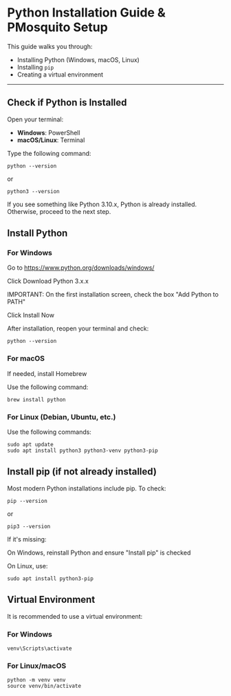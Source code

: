 # Python Installation Guide & PMosquito Setup

This guide walks you through:

- Installing Python (Windows, macOS, Linux)
- Installing `pip`
- Creating a virtual environment

---

## Check if Python is Installed

Open your terminal:

- **Windows**: PowerShell
- **macOS/Linux**: Terminal

Type the following command:

	python --version

or 

	python3 --version

If you see something like Python 3.10.x, Python is already installed. Otherwise, proceed to the next step.

## Install Python

### For Windows

Go to https://www.python.org/downloads/windows/

Click Download Python 3.x.x

IMPORTANT: On the first installation screen, check the box "Add Python to PATH"

Click Install Now

After installation, reopen your terminal and check:

	python --version

### For macOS

If needed, install Homebrew

Use the following command:

	brew install python


### For Linux (Debian, Ubuntu, etc.)

Use the following commands:

	sudo apt update
	sudo apt install python3 python3-venv python3-pip

## Install pip (if not already installed)

Most modern Python installations include pip. To check:

	pip --version

or

	pip3 --version

If it's missing:

On Windows, reinstall Python and ensure "Install pip" is checked

On Linux, use:

	sudo apt install python3-pip

## Virtual Environment

It is recommended to use a virtual environment:

### For Windows
```
venv\Scripts\activate     

```

### For Linux/macOS

```
python -m venv venv
source venv/bin/activate  

```

